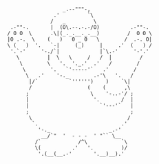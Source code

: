 ```
                  _.--"""-,
               .'         `\
              /   _         \
 .-""-.       |  (O\.--.-.-/O)          .-""-.
/ O O  \      .\|(_._.__._.__)         /  O O \
|O .-.  \    (   )   0 _ 0   \        /  .-. O|
\ (   )  '.   `-|     (_)     |     .'  (   ) /
 '.`-'     '-./`|             |`\.-'     '-'.'
   \         |  \   \     /   /  |         /
    \        \   '.  '._.'  .'   /        /
     \        '.   `'-----'`   .'        /
      \   .'    '-._        .-'\   '.   /
       |/`          `'''''')    )    `\|
       /                  (    (      ,\
      ;                    \    '-..-'/ ;
      |                     '.       /  |
      |                       `'---'`   |
      ;                                 ;
       \                               /
        `.                           .'
          '-._                   _.-'
           __/`"  '  - - -  ' "`` \__
         /`            /^\           `\
         \(          .'   '.         )/
          '.(__(__.-'       '.__)__).'
```

<!-- <p align="center">
  <img alt="Lav's GitHub stats" src="https://github-readme-stats.vercel.app/api?username=lavgup&theme=dracula&show_icons=true" />
  <img alt="Top langs" src="https://github-readme-stats.vercel.app/api?username=lavgup&theme=dracula&show_icons=true" />
</p> -->
